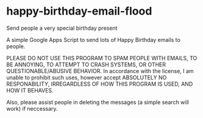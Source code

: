 # happy-birthday-email-flood
Send people a very special birthday present

A simple Google Apps Script to send lots of Happy Birthday emails to people.

PLEASE DO NOT USE THIS PROGRAM TO SPAM PEOPLE WITH EMAILS, TO BE ANNOYING, TO ATTEMPT TO CRASH SYSTEMS, OR OTHER QUESTIONABLE/ABUSIVE BEHAVIOR. In accordance with the license, I am unable to prohibit such uses, however accept ABSOLUTELY NO RESPONABILITY, IRREGARDLESS OF HOW THIS PROGRAM IS USED, AND HOW IT BEHAVES.

Also, please assist people in deleting the messages (a simple search will work) if neccessary.
